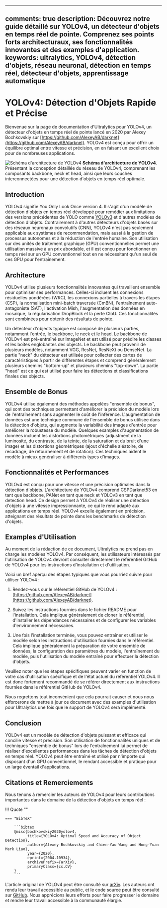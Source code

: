 ______________________________________________________________________

## comments: true description: Découvrez notre guide détaillé sur YOLOv4, un détecteur d'objets en temps réel de pointe. Comprenez ses points forts architecturaux, ses fonctionnalités innovantes et des examples d'application. keywords: ultralytics, YOLOv4, détection d'objets, réseau neuronal, détection en temps réel, détecteur d'objets, apprentissage automatique

# YOLOv4: Détection d'Objets Rapide et Précise

Bienvenue sur la page de documentation d'Ultralytics pour YOLOv4, un détecteur d'objets en temps réel de pointe lancé en 2020 par Alexey Bochkovskiy sur [https://github.com/AlexeyAB/darknet](https://github.com/AlexeyAB/darknet). YOLOv4 est conçu pour offrir un équilibre optimal entre vitesse et précision, en en faisant un excellent choix pour de nombreuses applications.

![Schéma d'architecture de YOLOv4](https://user-images.githubusercontent.com/26833433/246185689-530b7fe8-737b-4bb0-b5dd-de10ef5aface.png) **Schéma d'architecture de YOLOv4**. Présentant la conception détaillée du réseau de YOLOv4, comprenant les composants backbone, neck et head, ainsi que leurs couches interconnectées pour une détection d'objets en temps réel optimale.

## Introduction

YOLOv4 signifie You Only Look Once version 4. Il s'agit d'un modèle de détection d'objets en temps réel développé pour remédier aux limitations des versions précédentes de YOLO comme [YOLOv3](yolov3.md) et d'autres modèles de détection d'objets. Contrairement à d'autres détecteurs d'objets basés sur des réseaux neuronaux convolutifs (CNN), YOLOv4 n'est pas seulement applicable aux systèmes de recommendation, mais aussi à la gestion de processus autonomes et à la réduction de l'entrée humaine. Son utilisation sur des unités de traitement graphique (GPU) conventionnelles permet une utilisation massive à un prix abordable, et il est conçu pour fonctionner en temps réel sur un GPU conventionnel tout en ne nécessitant qu'un seul de ces GPU pour l'entraînement.

## Architecture

YOLOv4 utilise plusieurs fonctionnalités innovantes qui travaillent ensemble pour optimiser ses performances. Celles-ci incluent les connexions résiduelles pondérées (WRC), les connexions partielles à travers les étapes (CSP), la normalisation mini-batch traversée (CmBN), l'entraînement auto-antagoniste (SAT), l'activation Mish, l'augmentation des données en mosaïque, la régularisation DropBlock et la perte CIoU. Ces fonctionnalités sont combinées pour obtenir des résultats de pointe.

Un détecteur d'objects typique est composé de plusieurs parties, notamment l'entrée, le backbone, le neck et le head. Le backbone de YOLOv4 est pré-entraîné sur ImageNet et est utilisé pour prédire les classes et les boîtes englobantes des objects. Le backbone peut provenir de plusieurs modèles, notamment VGG, ResNet, ResNeXt ou DenseNet. La partie "neck" du détecteur est utilisée pour collecter des cartes de caractéristiques à partir de différentes étapes et comprend généralement plusieurs chemins "bottom-up" et plusieurs chemins "top-down". La partie "head" est ce qui est utilisé pour faire les détections et classifications finales des objects.

## Ensemble de Bonus

YOLOv4 utilise également des méthodes appelées "ensemble de bonus", qui sont des techniques permettant d'améliorer la précision du modèle lors de l'entraînement sans augmenter le coût de l'inférence. L'augmentation de données est une technique commune de l'ensemble de bonus utilisée dans la détection d'objets, qui augmente la variabilité des images d'entrée pour améliorer la robustesse du modèle. Quelques examples d'augmentation de données incluent les distortions photométriques (adjustment de la luminosité, du contraste, de la teinte, de la saturation et du bruit d'une image) et les distortions géométriques (ajout d'échelle aléatoire, de recadrage, de retournement et de rotation). Ces techniques aident le modèle à mieux généraliser à différents types d'images.

## Fonctionnalités et Performances

YOLOv4 est conçu pour une vitesse et une précision optimales dans la détection d'objets. L'architecture de YOLOv4 comprend CSPDarknet53 en tant que backbone, PANet en tant que neck et YOLOv3 en tant que detection head. Ce design permet à YOLOv4 de réaliser une détection d'objets à une vitesse impressionnante, ce qui le rend adapté aux applications en temps réel. YOLOv4 excelle également en précision, atteignant des résultats de pointe dans les benchmarks de détection d'objets.

## Examples d'Utilisation

Au moment de la rédaction de ce document, Ultralytics ne prend pas en charge les modèles YOLOv4. Par conséquent, les utilisateurs intéressés par l'utilisation de YOLOv4 devront consulter directement le référentiel GitHub de YOLOv4 pour les instructions d'installation et d'utilisation.

Voici un bref aperçu des étapes typiques que vous pourriez suivre pour utiliser YOLOv4 :

1. Rendez-vous sur le référentiel GitHub de YOLOv4 : [https://github.com/AlexeyAB/darknet](https://github.com/AlexeyAB/darknet).

2. Suivez les instructions fournies dans le fichier README pour l'installation. Cela implique généralement de cloner le référentiel, d'installer les dépendances nécessaires et de configurer les variables d'environnement nécessaires.

3. Une fois l'installation terminée, vous pouvez entraîner et utiliser le modèle selon les instructions d'utilisation fournies dans le référentiel. Cela implique généralement la préparation de votre ensemble de données, la configuration des paramètres du modèle, l'entraînement du modèle, puis l'utilisation du modèle entraîné pour effectuer la détection d'objets.

Veuillez noter que les étapes spécifiques peuvent varier en function de votre cas d'utilisation spécifique et de l'état actuel du référentiel YOLOv4. Il est donc fortement recommandé de se référer directement aux instructions fournies dans le référentiel GitHub de YOLOv4.

Nous regrettons tout inconvénient que cela pourrait causer et nous nous efforcerons de mettre à jour ce document avec des examples d'utilisation pour Ultralytics une fois que le support de YOLOv4 sera implémenté.

## Conclusion

YOLOv4 est un modèle de détection d'objets puissant et efficace qui concilie vitesse et précision. Son utilisation de fonctionnalités uniques et de techniques "ensemble de bonus" lors de l'entraînement lui permet de réaliser d'excellentes performances dans les tâches de détection d'objets en temps réel. YOLOv4 peut être entraîné et utilisé par n'importe qui disposant d'un GPU conventionnel, le rendant accessible et pratique pour un large éventail d'applications.

## Citations et Remerciements

Nous tenons à remercier les auteurs de YOLOv4 pour leurs contributions importantes dans le domaine de la détection d'objets en temps réel :

!!! Quote ""

````
=== "BibTeX"

    ```bibtex
    @misc{bochkovskiy2020yolov4,
          title={YOLOv4: Optimal Speed and Accuracy of Object Detection},
          author={Alexey Bochkovskiy and Chien-Yao Wang and Hong-Yuan Mark Liao},
          year={2020},
          eprint={2004.10934},
          archivePrefix={arXiv},
          primaryClass={cs.CV}
    }
    ```
````

L'article original de YOLOv4 peut être consulté sur [arXiv](https://arxiv.org/abs/2004.10934). Les auteurs ont rendu leur travail accessible au public, et le code source peut être consulté sur [GitHub](https://github.com/AlexeyAB/darknet). Nous apprécions leurs efforts pour faire progresser le domaine et rendre leur travail accessible à la communauté élargie.
